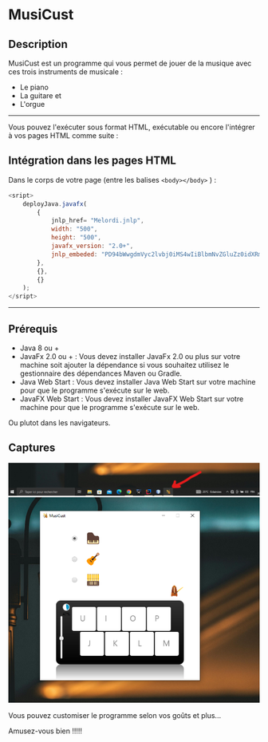 # MusiCust

## Description

MusiCust est un programme qui vous permet de jouer de la musique
avec ces trois instruments de musicale :

* Le piano
* La guitare et
* L'orgue

---

Vous pouvez l'exécuter sous format HTML, exécutable ou encore
l'intégrer à vos pages HTML comme suite :

## Intégration dans les pages HTML

Dans le corps de votre page (entre les balises ```<body></body>``` ) :

```javascript
<sript>
    deployJava.javafx(
        {
            jnlp_href= "Melordi.jnlp",
            width: "500", 
            height: "500", 
            javafx_version: "2.0+", 
            jnlp_embeded: "PD94bWwgdmVyc2lvbj0iMS4wIiBlbmNvZGluZz0idXRmLTgiPz4NCjxqbmxwIHNwZWM9IjYuMCIgeG1sbnM6am"
        },
        {},
        {}
    );
</sript>
```

---

## Prérequis

* Java 8 ou +
* JavaFx 2.0 ou + : Vous devez installer JavaFx 2.0 ou plus sur votre machine soit ajouter la dépendance si vous souhaitez utilisez le gestionnaire des dépendances Maven ou Gradle.
* Java Web Start : Vous devez installer Java Web Start sur votre machine pour que le programme s'exécute sur le web.
* JavaFX Web Start : Vous devez installer JavaFX Web Start sur votre machine pour que le programme s'exécute sur le web.

Ou plutot dans les navigateurs.

## Captures

![Capture d’écran 2025-03-20 232201.png](Capture%20d%E2%80%99%C3%A9cran%202025-03-20%20232201.png)
![Capture d’écran 2025-03-20 232403.png](Capture%20d%E2%80%99%C3%A9cran%202025-03-20%20232403.png)

Vous pouvez customiser le programme selon vos goûts et plus...

Amusez-vous bien !!!!!
